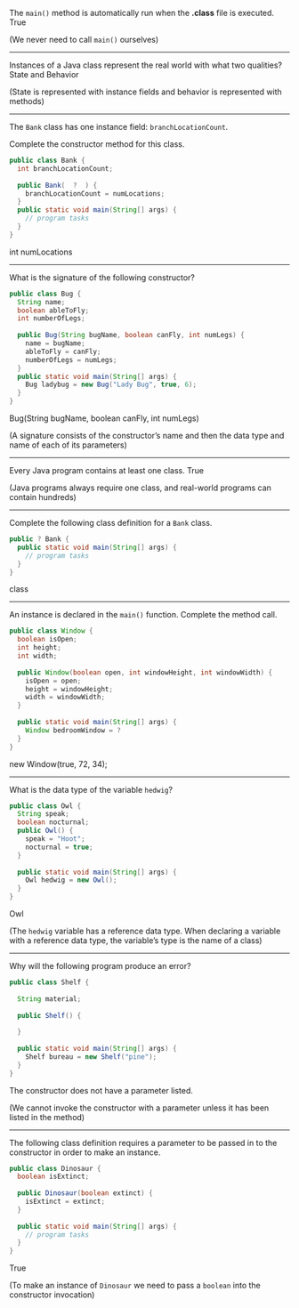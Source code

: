 The `main()` method is automatically run when the **.class** file is executed.
True

(We never need to call `main()` ourselves)

---

Instances of a Java class represent the real world with what two qualities?
State and Behavior

(State is represented with instance fields and behavior is represented with methods)

---

The `Bank` class has one instance field: `branchLocationCount`.

Complete the constructor method for this class.

```java
public class Bank {
  int branchLocationCount;
  
  public Bank(  ?  ) {
    branchLocationCount = numLocations;
  }
  public static void main(String[] args) {
    // program tasks
  }
}
```

int numLocations

---

What is the signature of the following constructor?

```java
public class Bug {
  String name;
  boolean ableToFly;
  int numberOfLegs;
 
  public Bug(String bugName, boolean canFly, int numLegs) {
    name = bugName;
    ableToFly = canFly;
    numberOfLegs = numLegs;
  }
  public static void main(String[] args) {
    Bug ladybug = new Bug("Lady Bug", true, 6);
  }
}
```

Bug(String bugName, boolean canFly, int numLegs)

(A signature consists of the constructor’s name and then the data type and name of each of its parameters)

---

Every Java program contains at least one class.
True

(Java programs always require one class, and real-world programs can contain hundreds)

---

Complete the following class definition for a `Bank` class.

```java
public ? Bank {
  public static void main(String[] args) {
    // program tasks
  }
}
```

class

---

An instance is declared in the `main()` function. Complete the method call.

```java
public class Window {
  boolean isOpen;
  int height;
  int width;
  
  public Window(boolean open, int windowHeight, int windowWidth) {
    isOpen = open;
    height = windowHeight;
    width = windowWidth;
  }
  
  public static void main(String[] args) {
    Window bedroomWindow = ?
  }
}
```

new Window(true, 72, 34);

---

What is the data type of the variable `hedwig`?

```java
public class Owl {
  String speak;
  boolean nocturnal;
  public Owl() {
    speak = "Hoot";
    nocturnal = true;
  }  
 
  public static void main(String[] args) {
    Owl hedwig = new Owl();
  }
}
```

Owl

(The `hedwig` variable has a reference data type. When declaring a variable with a reference data type, the variable’s type is the name of a class)

---

Why will the following program produce an error?

```java
public class Shelf {
 
  String material;
  
  public Shelf() {
  
  }
  
  public static void main(String[] args) {
    Shelf bureau = new Shelf("pine");
  }
}
```

The constructor does not have a parameter listed.

(We cannot invoke the constructor with a parameter unless it has been listed in the method)

---

The following class definition requires a parameter to be passed in to the constructor in order to make an instance.

```java
public class Dinosaur {
  boolean isExtinct;
  
  public Dinosaur(boolean extinct) {
    isExtinct = extinct;
  }
  
  public static void main(String[] args) {
    // program tasks
  }
}
```

True

(To make an instance of `Dinosaur` we need to pass a `boolean` into the constructor invocation)